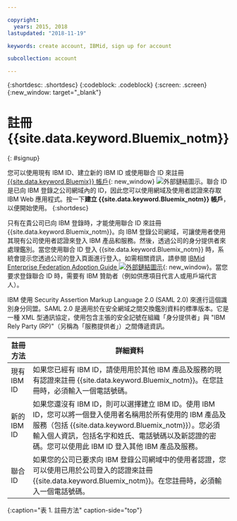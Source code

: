 ```yaml
---

copyright:
  years: 2015, 2018
lastupdated: "2018-11-19"

keywords: create account, IBMid, sign up for account

subcollection: account

---
```


{:shortdesc: .shortdesc}
{:codeblock: .codeblock}
{:screen: .screen}
{:new_window: target="_blank"}


# 註冊 {{site.data.keyword.Bluemix_notm}}
{: #signup}

您可以使用現有 IBM ID、建立新的 IBM ID 或使用聯合 ID 來註冊 [{{site.data.keyword.Bluemix}} 帳戶](https://cloud.ibm.com){: new_window} ![外部鏈結圖示](../icons/launch-glyph.svg "外部鏈結圖示")。聯合 ID 是已向 IBM 登錄之公司網域內的 ID，因此您可以使用網域及使用者認證來存取 IBM Web 應用程式。按一下**建立 {{site.data.keyword.Bluemix_notm}} 帳戶**，以便開始使用。
{:shortdesc}

只有在貴公司已向 IBM 登錄時，才能使用聯合 ID 來註冊 {{site.data.keyword.Bluemix_notm}}。向 IBM 登錄公司網域，可讓使用者使用其現有公司使用者認證來登入 IBM 產品和服務。然後，透過公司的身分提供者來處理鑑別。當您使用聯合 ID 登入 {{site.data.keyword.Bluemix_notm}} 時，系統會提示您透過公司的登入頁面進行登入。如需相關資訊，請參閱 [IBMid Enterprise Federation Adoption Guide ![外部鏈結圖示](../icons/launch-glyph.svg)](https://ibm.box.com/v/IBMid-Federation-Guide){: new_window}。當您要求登錄聯合 ID 時，需要有 IBM 贊助者（例如供應項目代言人或用戶端代言人）。

IBM 使用 Security Assertion Markup Language 2.0 (SAML 2.0) 來進行這個識別身分同盟。SAML 2.0 是適用於在安全網域之間交換鑑別資料的標準版本。它是一種 XML 型通訊協定，使用包含主張的安全記號在組織「身分提供者」與 "IBM Rely Party (RP)"（另稱為「服務提供者」）之間傳遞資訊。

|註冊方法|詳細資料|    
|-----------------|---------|
|現有 IBM ID|如果您已經有 IBM ID，請使用用於其他 IBM 產品及服務的現有認證來註冊 {{site.data.keyword.Bluemix_notm}}。在您註冊時，必須輸入一個電話號碼。|
|新的 IBM ID|如果您還沒有 IBM ID，則可以選擇建立 IBM ID。使用 IBM ID，您可以將一個登入使用者名稱用於所有使用的 IBM 產品及服務（包括 {{site.data.keyword.Bluemix_notm}}）。您必須輸入個人資訊，包括名字和姓氏、電話號碼以及新認證的密碼。您可以使用此 IBM ID 登入其他 IBM 產品及服務。|
|聯合 ID|如果您的公司已要求向 IBM 登錄公司網域中的使用者認證，您可以使用已用於公司登入的認證來註冊 {{site.data.keyword.Bluemix_notm}}。在您註冊時，必須輸入一個電話號碼。|
{:caption="表 1. 註冊方法" caption-side="top"}
